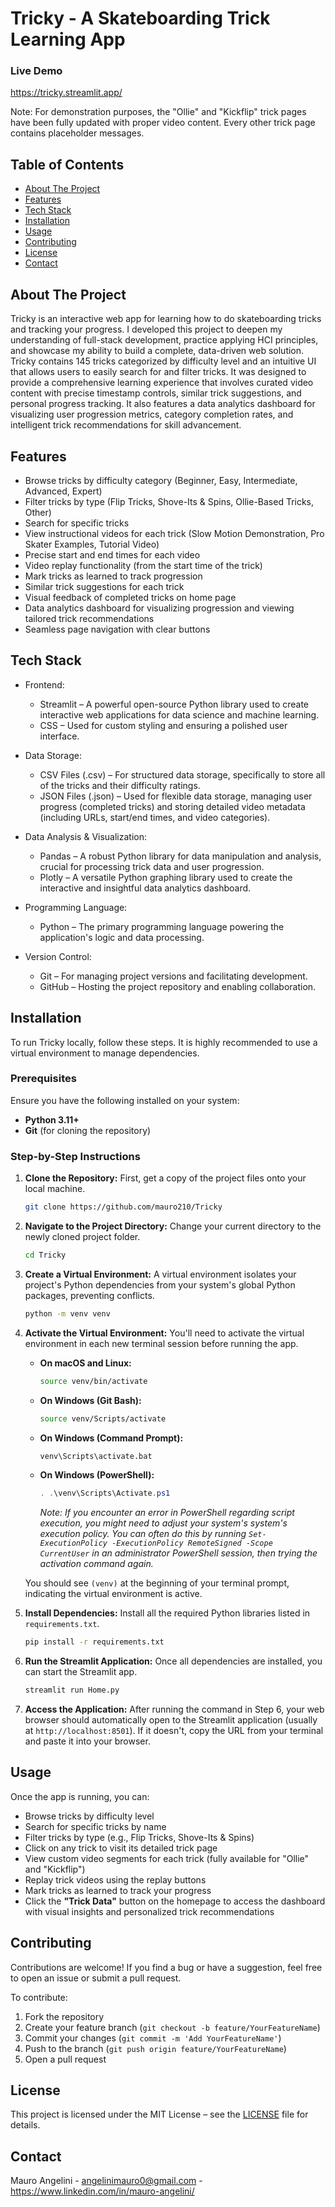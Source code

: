 # Tricky - A Skateboarding Trick Learning App
### Live Demo
https://tricky.streamlit.app/

Note: For demonstration purposes, the "Ollie" and "Kickflip" trick pages have been fully updated with proper video content. Every other trick page contains placeholder messages.

## Table of Contents  
- [About The Project](#about-the-project)  
- [Features](#features)  
- [Tech Stack](#tech-stack)  
- [Installation](#installation)  
- [Usage](#usage)
- [Contributing](#contributing)  
- [License](#license)  
- [Contact](#contact)  

## About The Project
Tricky is an interactive web app for learning how to do skateboarding tricks and tracking your progress. I developed this project to deepen my understanding of full-stack development, practice applying HCI principles, and showcase my ability to build a complete, data-driven web solution. Tricky contains 145 tricks categorized by difficulty level and an intuitive UI that allows users to easily search for and filter tricks. It was designed to provide a comprehensive learning experience that involves curated video content with precise timestamp controls, similar trick suggestions, and personal progress tracking. It also features a data analytics dashboard for visualizing user progression metrics, category completion rates, and intelligent trick recommendations for skill advancement.

## Features

* Browse tricks by difficulty category (Beginner, Easy, Intermediate, Advanced, Expert)
* Filter tricks by type (Flip Tricks, Shove-Its & Spins, Ollie-Based Tricks, Other)
* Search for specific tricks
* View instructional videos for each trick (Slow Motion Demonstration, Pro Skater Examples, Tutorial Video)
* Precise start and end times for each video
* Video replay functionality (from the start time of the trick)
* Mark tricks as learned to track progression
* Similar trick suggestions for each trick
* Visual feedback of completed tricks on home page
* Data analytics dashboard for visualizing progression and viewing tailored trick recommendations
* Seamless page navigation with clear buttons

## Tech Stack
* Frontend:

  * Streamlit – A powerful open-source Python library used to create interactive web applications for data science and machine learning.
  * CSS – Used for custom styling and ensuring a polished user interface.
* Data Storage:

  * CSV Files (.csv) – For structured data storage, specifically to store all of the tricks and their difficulty ratings.
  * JSON Files (.json) – Used for flexible data storage, managing user progress (completed tricks) and storing detailed video metadata (including URLs, start/end times, and video categories).
* Data Analysis & Visualization:
  * Pandas – A robust Python library for data manipulation and analysis, crucial for processing trick data and user progression.
  * Plotly – A versatile Python graphing library used to create the interactive and insightful data analytics dashboard.
* Programming Language:

  * Python – The primary programming language powering the application's logic and data processing.
* Version Control:

  * Git – For managing project versions and facilitating development.
  * GitHub – Hosting the project repository and enabling collaboration.

## Installation

To run Tricky locally, follow these steps. It is highly recommended to use a virtual environment to manage dependencies.

### Prerequisites

Ensure you have the following installed on your system:

* **Python 3.11+**
* **Git** (for cloning the repository)

### Step-by-Step Instructions

1.  **Clone the Repository:**
    First, get a copy of the project files onto your local machine.
    ```bash
    git clone https://github.com/mauro210/Tricky
    ```

2.  **Navigate to the Project Directory:**
    Change your current directory to the newly cloned project folder.
    ```bash
    cd Tricky
    ```

3.  **Create a Virtual Environment:**
    A virtual environment isolates your project's Python dependencies from your system's global Python packages, preventing conflicts.
    ```bash
    python -m venv venv
    ```

4.  **Activate the Virtual Environment:**
    You'll need to activate the virtual environment in each new terminal session before running the app.

    * **On macOS and Linux:**
        ```bash
        source venv/bin/activate
        ```
    * **On Windows (Git Bash):**
        ```bash
        source venv/Scripts/activate
        ```
    * **On Windows (Command Prompt):**
        ```cmd
        venv\Scripts\activate.bat
        ```
    * **On Windows (PowerShell):**
        ```powershell
        . .\venv\Scripts\Activate.ps1
        ```
        *Note: If you encounter an error in PowerShell regarding script execution, you might need to adjust your system's system's execution policy. You can often do this by running `Set-ExecutionPolicy -ExecutionPolicy RemoteSigned -Scope CurrentUser` in an administrator PowerShell session, then trying the activation command again.*

    You should see `(venv)` at the beginning of your terminal prompt, indicating the virtual environment is active.

5.  **Install Dependencies:**
    Install all the required Python libraries listed in `requirements.txt`.
    ```bash
    pip install -r requirements.txt
    ```

6.  **Run the Streamlit Application:**
    Once all dependencies are installed, you can start the Streamlit app.
    ```bash
    streamlit run Home.py
    ```

7.  **Access the Application:**
    After running the command in Step 6, your web browser should automatically open to the Streamlit application (usually at `http://localhost:8501`). If it doesn't, copy the URL from your terminal and paste it into your browser.

## Usage
Once the app is running, you can:
* Browse tricks by difficulty level
* Search for specific tricks by name
* Filter tricks by type (e.g., Flip Tricks, Shove-Its & Spins)
* Click on any trick to visit its detailed trick page
* View custom video segments for each trick (fully available for "Ollie" and "Kickflip")
* Replay trick videos using the replay buttons
* Mark tricks as learned to track your progress
* Click the **"Trick Data"** button on the homepage to access the dashboard with visual insights and personalized trick recommendations

## Contributing
Contributions are welcome! If you find a bug or have a suggestion, feel free to open an issue or submit a pull request.

To contribute:
1. Fork the repository
2. Create your feature branch (`git checkout -b feature/YourFeatureName`)
3. Commit your changes (`git commit -m 'Add YourFeatureName'`)
4. Push to the branch (`git push origin feature/YourFeatureName`)
5. Open a pull request

## License
This project is licensed under the MIT License – see the [LICENSE](./LICENSE) file for details.

## Contact
Mauro Angelini - angelinimauro0@gmail.com - https://www.linkedin.com/in/mauro-angelini/
